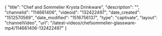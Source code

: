 {
    "title": "Chef and Sommelier Krysta Drinkware",
    "description": "",
    "channelid": "114661406",
    "videoid": "132422497",
    "date_created": "1512570569",
    "date_modified": "1516756137",
    "type": "captivate",
    "layout": "channelVideo",
    "url": "\/latest-videos\/chefsommelier-glassware-mp4\/114661406-132422497"
}